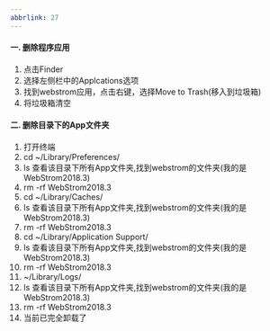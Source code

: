 ```yaml
---
abbrlink: 27
---
```

#### 一. 删除程序应用
1. 点击Finder
1. 选择左侧栏中的Applcations选项
1. 找到webstrom应用，点击右键，选择Move to Trash(移入到垃圾箱)
1. 将垃圾箱清空
#### 二. 删除目录下的App文件夹

1. 打开终端
1. cd ~/Library/Preferences/
1. ls 查看该目录下所有App文件夹,找到webstrom的文件夹(我的是WebStrom2018.3)
1. rm -rf WebStrom2018.3
1. cd ~/Library/Caches/
1. ls 查看该目录下所有App文件夹,找到webstrom的文件夹(我的是WebStrom2018.3)
1. rm -rf WebStrom2018.3
1. cd ~/Library/Application Support/
1. ls 查看该目录下所有App文件夹,找到webstrom的文件夹(我的是WebStrom2018.3)
1. rm -rf WebStrom2018.3
1. ~/Library/Logs/
1. ls 查看该目录下所有App文件夹,找到webstrom的文件夹(我的是WebStrom2018.3)
1. rm -rf WebStrom2018.3
1. 当前已完全卸载了
